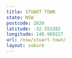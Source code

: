 ```yaml
---
title: STUART TOWN
state: NSW
postcode: 2820
latitude: -32.553282
longitude: 148.989227
url: /nsw/stuart-town/
layout: suburb
---
```


